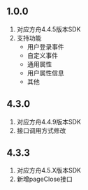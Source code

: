 ## 1.0.0

1. 对应方舟4.4.5版本SDK
2. 支持功能
    * 用户登录事件
    * 自定义事件
    * 通用属性
    * 用户属性信息
    * 其他
    
## 4.3.0

1. 对应方舟4.4.9版本SDK
2. 接口调用方式修改

## 4.3.3

1. 对应方舟4.5.X版本SDK
2. 新增pageClose接口